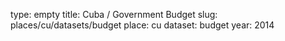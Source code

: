 type: empty
title: Cuba / Government Budget
slug: places/cu/datasets/budget
place: cu
dataset: budget
year: 2014
